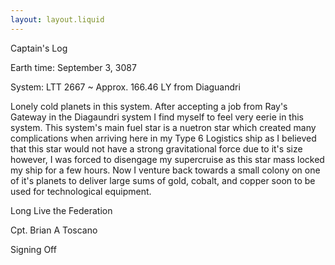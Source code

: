 ```yaml
---
layout: layout.liquid
---
```

Captain's Log 

Earth time: September 3, 3087

System: LTT 2667 ~ Approx. 166.46 LY from Diaguandri 

Lonely cold planets in this system. After accepting a job from Ray's Gateway in the Diagaundri system I find myself to feel very eerie in this system. This system's main fuel star is a nuetron star which created many complications when arriving here in my Type 6 Logistics ship as I believed that this star would not have a strong gravitational force due to it's size however, I was forced to disengage my supercruise as this star mass locked my ship for a few hours. Now I venture back towards a small colony on one of it's planets to deliver large sums of gold, cobalt, and copper soon to be used for technological equipment. 

Long Live the Federation

Cpt. Brian A Toscano

Signing Off